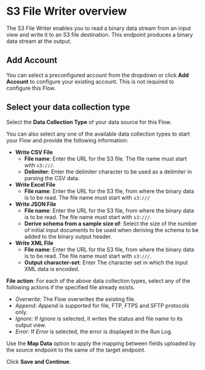 # S3 File Writer overview

The S3 File Writer enables you to read a binary data stream from an input view and write it to an S3 file destination. This endpoint produces a binary data stream at the output.



## Add Account

You can select a preconfigured account from the dropdown or click **Add Account** to configure your existing account. This is not required to configure this Flow.

## Select your data collection type

Select the **Data Collection Type** of your data source for this Flow.

You can also select any one of the available data collection types to start your Flow and provide the following information:

* **Write CSV File**
  * **File name**: Enter the URL for the S3 file. The file name must start with `s3:///`.&#x20;
  * **Delimiter**: Enter the delimiter character to be used as a delimiter in parsing the CSV data.
* **Write Excel File**
  * **File name**: Enter the URL for the S3 file, from where the binary data is to be read. The file name must start with `s3:///`
* **Write JSON File**
  * **File name**: Enter the URL for the S3 file, from where the binary data is to be read. The file name must start with `s3:///`.&#x20;
  * **Derive schema from a sample size of**: Select the size of the number of initial input documents to be used when deriving the schema to be added to the binary output header.
* **Write XML File**
  * **File name**: Enter the URL for the S3 file, from where the binary data is to be read. The file name must start with `s3:///`.&#x20;
  * **Output character-set**: Enter The character set in which the input XML data is encoded.

**File action**: For each of the above data collection types, select any of the following actions if the specified file already exists.&#x20;

* _Overwrite:_  The Flow overwrites the existing file.
* _Append:_ _Append_ is supported for file, FTP, FTPS and SFTP protocols only.
* _Ignore:_ If _Ignore_ is selected, it writes the status and file name to its output view.
* _Error:_ If _Error_ is selected, the error is displayed in the Run Log.

Use the **Map Data** option to apply the mapping between fields uploaded by the source endpoint to the same of the target endpoint.

Click **Save and Continue**.
